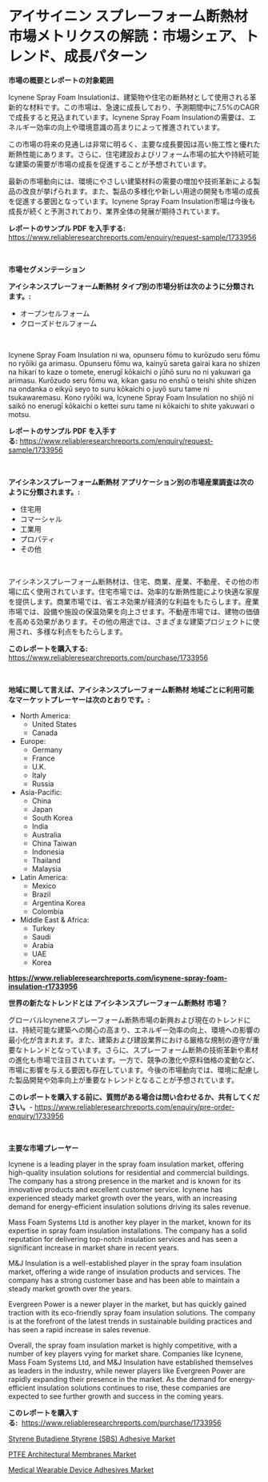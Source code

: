 <p><h1>アイサイニン スプレーフォーム断熱材市場メトリクスの解読：市場シェア、トレンド、成長パターン</h1></p><p><strong>市場の概要とレポートの対象範囲</strong></p>
<p><p>Icynene Spray Foam Insulationは、建築物や住宅の断熱材として使用される革新的な材料です。この市場は、急速に成長しており、予測期間中に7.5%のCAGRで成長すると見込まれています。Icynene Spray Foam Insulationの需要は、エネルギー効率の向上や環境意識の高まりによって推進されています。</p><p>この市場の将来の見通しは非常に明るく、主要な成長要因は高い施工性と優れた断熱性能にあります。さらに、住宅建設およびリフォーム市場の拡大や持続可能な建築の需要が市場の成長を促進することが予想されています。</p><p>最新の市場動向には、環境にやさしい建築材料の需要の増加や技術革新による製品の改良が挙げられます。また、製品の多様化や新しい用途の開発も市場の成長を促進する要因となっています。Icynene Spray Foam Insulation市場は今後も成長が続くと予測されており、業界全体の発展が期待されています。</p></p>
<p><strong>レポートのサンプル PDF を入手する:</strong> <a href="https://www.reliableresearchreports.com/enquiry/request-sample/1733956">https://www.reliableresearchreports.com/enquiry/request-sample/1733956</a></p>
<p>&nbsp;</p>
<p><strong>市場セグメンテーション</strong></p>
<p><strong>アイシネンスプレーフォーム断熱材 タイプ別の市場分析は次のように分類されます。:</strong></p>
<p><ul><li>オープンセルフォーム</li><li>クローズドセルフォーム</li></ul></p>
<p>&nbsp;</p>
<p><p>Icynene Spray Foam Insulation ni wa, opunseru fōmu to kurōzudo seru fōmu no ryōiki ga arimasu. Opunseru fōmu wa, kainyū sareta gairai kara no shizen na hikari to kaze o tomete, enerugī kōkaichi o jūhō suru no ni yakuwari ga arimasu. Kurōzudo seru fōmu wa, kikan gasu no enshū o teishi shite shizen na ondanka o eikyū seyo to suru kōkaichi o juyō suru tame ni tsukawaremasu. Kono ryōiki wa, Icynene Spray Foam Insulation no shijō ni saikō no enerugī kōkaichi o kettei suru tame ni kōkaichi to shite yakuwari o motsu.</p></p>
<p><strong>レポートのサンプル PDF を入手する:</strong>&nbsp;<a href="https://www.reliableresearchreports.com/enquiry/request-sample/1733956">https://www.reliableresearchreports.com/enquiry/request-sample/1733956</a></p>
<p>&nbsp;</p>
<p><strong> アイシネンスプレーフォーム断熱材 アプリケーション別の市場産業調査は次のように分類されます。:</strong></p>
<p><ul><li>住宅用</li><li>コマーシャル</li><li>工業用</li><li>プロパティ</li><li>その他</li></ul></p>
<p>&nbsp;</p>
<p><p>アイシネンスプレーフォーム断熱材は、住宅、商業、産業、不動産、その他の市場に広く使用されています。住宅市場では、効率的な断熱性能により快適な家屋を提供します。商業市場では、省エネ効果が経済的な利益をもたらします。産業市場では、設備や施設の保温効果を向上させます。不動産市場では、建物の価値を高める効果があります。その他の用途では、さまざまな建築プロジェクトに使用され、多様な利点をもたらします。</p></p>
<p><strong>このレポートを購入する:</strong>&nbsp; <a href="https://www.reliableresearchreports.com/purchase/1733956">https://www.reliableresearchreports.com/purchase/1733956</a></p>
<p>&nbsp;</p>
<p><strong>地域に関して言えば、アイシネンスプレーフォーム断熱材 地域ごとに利用可能なマーケットプレーヤーは次のとおりです。:</strong></p>
<p><ul>
    <li>
        North America:
        <ul>
            <li>United States</li>
            <li>Canada</li>
        </ul>
    </li>
    <li>
        Europe:
        <ul>
            <li>Germany</li>
            <li>France</li>
            <li>U.K.</li>
            <li>Italy</li>
            <li>Russia</li>
        </ul>
    </li>
    <li>
        Asia-Pacific:
        <ul>
            <li>China</li>
            <li>Japan</li>
            <li>South Korea</li>
            <li>India</li>
            <li>Australia</li>
            <li>China Taiwan</li>
            <li>Indonesia</li>
            <li>Thailand</li>
            <li>Malaysia</li>
        </ul>
    </li>
    <li>
        Latin America:
        <ul>
            <li>Mexico</li>
            <li>Brazil</li>
            <li>Argentina Korea</li>
            <li>Colombia</li>
        </ul>
    </li>
    <li>
        Middle East & Africa:
        <ul>
            <li>Turkey</li>
            <li>Saudi</li>
            <li>Arabia</li>
            <li>UAE</li>
            <li>Korea</li>
        </ul>
    </li>
    </ul></p>
<p><strong><a href="https://www.reliableresearchreports.com/icynene-spray-foam-insulation-r1733956">https://www.reliableresearchreports.com/icynene-spray-foam-insulation-r1733956</a></strong>&nbsp;</p>
<p><strong>世界の新たなトレンドとは アイシネンスプレーフォーム断熱材 市場？</strong></p>
<p><p>グローバルIcyneneスプレーフォーム断熱市場の新興および現在のトレンドには、持続可能な建築への関心の高まり、エネルギー効率の向上、環境への影響の最小化が含まれます。また、建築および建設業界における厳格な規制の遵守が重要なトレンドとなっています。さらに、スプレーフォーム断熱の技術革新や素材の進化も市場で注目されています。一方で、競争の激化や原料価格の変動など、市場に影響を与える要因も存在しています。今後の市場動向では、環境に配慮した製品開発や効率向上が重要なトレンドとなることが予想されています。</p></p>
<p><strong>このレポートを購入する前に、質問がある場合は問い合わせるか、共有してください。</strong>- <a href="https://www.reliableresearchreports.com/enquiry/pre-order-enquiry/1733956">https://www.reliableresearchreports.com/enquiry/pre-order-enquiry/1733956</a></p>
<p>&nbsp;</p>
<p><strong>主要な市場プレーヤー</strong></p>
<p><p>Icynene is a leading player in the spray foam insulation market, offering high-quality insulation solutions for residential and commercial buildings. The company has a strong presence in the market and is known for its innovative products and excellent customer service. Icynene has experienced steady market growth over the years, with an increasing demand for energy-efficient insulation solutions driving its sales revenue.</p><p>Mass Foam Systems Ltd is another key player in the market, known for its expertise in spray foam insulation installations. The company has a solid reputation for delivering top-notch insulation services and has seen a significant increase in market share in recent years.</p><p>M&J Insulation is a well-established player in the spray foam insulation market, offering a wide range of insulation products and services. The company has a strong customer base and has been able to maintain a steady market growth over the years.</p><p>Evergreen Power is a newer player in the market, but has quickly gained traction with its eco-friendly spray foam insulation solutions. The company is at the forefront of the latest trends in sustainable building practices and has seen a rapid increase in sales revenue.</p><p>Overall, the spray foam insulation market is highly competitive, with a number of key players vying for market share. Companies like Icynene, Mass Foam Systems Ltd, and M&J Insulation have established themselves as leaders in the industry, while newer players like Evergreen Power are rapidly expanding their presence in the market. As the demand for energy-efficient insulation solutions continues to rise, these companies are expected to see further growth and success in the coming years.</p></p>
<p><strong>このレポートを購入する:</strong>&nbsp;&nbsp;<a href="https://www.reliableresearchreports.com/purchase/1733956">https://www.reliableresearchreports.com/purchase/1733956</a></p>
<p><p><a href="https://www.linkedin.com/pulse/styrene-butadiene-sbs-adhesive-market-analysis-examines-xzboe?trackingId=nHHJNlGxrer2uZaD4w95eA%3D%3D">Styrene Butadiene Styrene (SBS) Adhesive Market</a></p><p><a href="https://www.linkedin.com/pulse/ptfe-architectural-membranes-market-size-2024-2031-global-lqjbe?trackingId=Nh%2BslcDdHR4hYQczrDutMQ%3D%3D">PTFE Architectural Membranes Market</a></p><p><a href="https://www.linkedin.com/pulse/medical-wearable-device-adhesives-market-goal-estimating-7dh9e?trackingId=r3SXpetY8sdDb9OpCNX3zQ%3D%3D">Medical Wearable Device Adhesives Market</a></p></p>